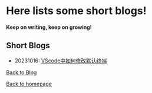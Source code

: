# Here lists some short blogs! 

**Keep on writing, keep on growing!**

## Short Blogs

- 20231016: [VScode中如何修改默认终端](blogdir\20231016vscode.html) 

[Back to Blog](./index.html)

[Back to homepage](../index.html)